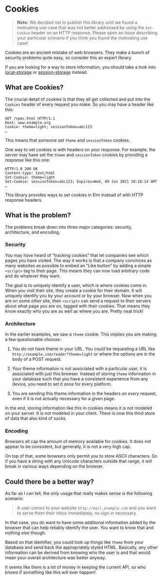# Cookies

> **Note:** We decided not to publish this library until we found a motivating use case that was not better addressed by using the `Set-Cookie` header on an HTTP response. Please open an issue describing your particular scenario if you think you found the motivating use case!

Cookies are an ancient mistake of web browsers. They make a bunch of security problems quite easy, so consider this an expert library.

If you are looking for a way to store information, you should take a look into [local-storage][local] or [session-storage][session] instead.

[local]: http://package.elm-lang.org/packages/elm-lang/local-storage/latest
[session]: http://package.elm-lang.org/packages/elm-lang/session-storage/latest


## What are Cookies?

The crucial detail of cookies is that they all get collected and put into the `Cookies` header of every request you make. So you may have a header like this:

```
GET /spec.html HTTP/1.1
Host: www.example.org
Cookie: theme=light; sessionToken=abc123
…
```

This means that someone set `theme` and `sessionToken` cookies.

One way to set cookies is with headers on your response. For example, the server may have set the `theme` and `sessionToken` cookies by providing a response like this one:

```
HTTP/1.0 200 OK
Content-type: text/html
Set-Cookie: theme=light
Set-Cookie: sessionToken=abc123; Expires=Wed, 09 Jun 2021 10:18:14 GMT
…
```

This library provides ways to set cookies in Elm instead of with HTTP response headers.


## What is the problem?

The problems break down into three major categories: security, architecture, and encoding.

### Security

You may have heard of &ldquo;tracking cookies&rdquo; that let companies see which pages you have visited. The way it works is that a company convinces as many websites as possible to embed an &ldquo;Like button&rdquo; by adding a simple `<script>` tag to their page. This means they can now load arbitrary code and do whatever they want.

The goal is to uniquely identify a user, which is where cookies come in. When you visit their site, they create a cookie for their domain. It will uniquely identify you by your account or by your browser. Now when you are on some *other* site, their `<script>` can send a request to their servers about what page you are on, tagged with their cookies. That means they know exactly who you are as well as where you are. Pretty neat trick!


### Architecture

In the earlier examples, we saw a `theme` cookie. This implies you are making a few questionable choices:

  1. You do not have theme in your URL. You *could* be requesting a URL like `http://example.com/reader?theme=light` or where the options are in the body of a POST request.

  2. Your theme information is not associated with a particular user, it is associated with just this browser. Instead of storing `theme` information in your database such that you have a consistent experience from any device, you need to set it once for every platform.

  3. You are sending this theme information in the headers on *every* request, even if it is not actually necessary for a given page.

In the end, storing information like this in cookies means it is not modeled on your server. It is not modeled in your client. There is now this third store of data that also kind of sucks.


### Encoding

Browsers all cap the amount of memory available for cookies. It does not appear to be consistent, but generally, it is not a very high cap.

On top of that, some browsers only permit you to store ASCII characters. So if you have a string with any Unicode characters outside that range, it will break in various ways depending on the browser.


## Could there be a better way?

As far as I can tell, the only usage that really makes sense is the following scenario:

> A user comes to your website `http://mail.example.com` and you want to serve them their inbox immediately, no sign in necessary.

In that case, you do want to have some additional information added by the browser that can help reliably identify the user. You want to know that and *nothing else* though.

Based on that identifier, you could look up things like `theme` from your database and send back the appropriately styled HTML. Basically, any other information can be derived from knowing who the user is and that would mean your overall architecture was better anyway.

It seems like there is a lot of money in keeping the current API, so who knows if something like this will ever happen!